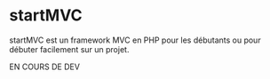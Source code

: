 # startMVC
startMVC est un framework MVC en PHP pour les débutants ou pour débuter facilement sur un projet.

EN COURS DE DEV
